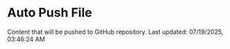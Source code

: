 # Auto Push File

Content that will be pushed to GitHub repository.
Last updated: 07/19/2025, 03:46:24 AM